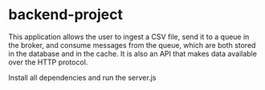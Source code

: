 # backend-project
This application allows the user to ingest a CSV file, send it to a queue in the broker, and consume messages from the queue, which are both stored in the database and in the cache. It is also an API that makes data available over the HTTP protocol.

Install all dependencies and run the server.js 
